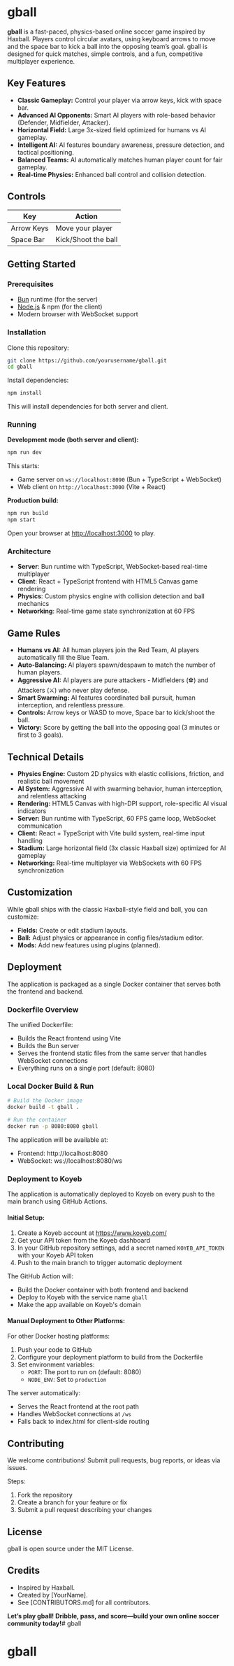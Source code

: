 # gball

**gball** is a fast-paced, physics-based online soccer game inspired by Haxball. Players control circular avatars, using keyboard arrows to move and the space bar to kick a ball into the opposing team’s goal. gball is designed for quick matches, simple controls, and a fun, competitive multiplayer experience.

## Key Features

- **Classic Gameplay:** Control your player via arrow keys, kick with space bar.
- **Advanced AI Opponents:** Smart AI players with role-based behavior (Defender, Midfielder, Attacker).
- **Horizontal Field:** Large 3x-sized field optimized for humans vs AI gameplay.
- **Intelligent AI:** AI features boundary awareness, pressure detection, and tactical positioning.
- **Balanced Teams:** AI automatically matches human player count for fair gameplay.
- **Real-time Physics:** Enhanced ball control and collision detection.

## Controls

| Key         | Action              |
|-------------|---------------------|
| Arrow Keys  | Move your player    |
| Space Bar   | Kick/Shoot the ball |

## Getting Started

### Prerequisites

- [Bun](https://bun.sh/) runtime (for the server)
- [Node.js](https://nodejs.org/) & npm (for the client)
- Modern browser with WebSocket support

### Installation

Clone this repository:

```bash
git clone https://github.com/yourusername/gball.git
cd gball
```

Install dependencies:

```bash
npm install
```

This will install dependencies for both server and client.

### Running

**Development mode (both server and client):**

```bash
npm run dev
```

This starts:
- Game server on `ws://localhost:8090` (Bun + TypeScript + WebSocket)
- Web client on `http://localhost:3000` (Vite + React)

**Production build:**

```bash
npm run build
npm start
```

Open your browser at [http://localhost:3000](http://localhost:3000) to play.

### Architecture

- **Server**: Bun runtime with TypeScript, WebSocket-based real-time multiplayer
- **Client**: React + TypeScript frontend with HTML5 Canvas game rendering
- **Physics**: Custom physics engine with collision detection and ball mechanics
- **Networking**: Real-time game state synchronization at 60 FPS

## Game Rules

- **Humans vs AI:** All human players join the Red Team, AI players automatically fill the Blue Team.
- **Auto-Balancing:** AI players spawn/despawn to match the number of human players.
- **Aggressive AI:** AI players are pure attackers - Midfielders (⚽) and Attackers (⚔) who never play defense.
- **Smart Swarming:** AI features coordinated ball pursuit, human interception, and relentless pressure.
- **Controls:** Arrow keys or WASD to move, Space bar to kick/shoot the ball.
- **Victory:** Score by getting the ball into the opposing goal (3 minutes or first to 3 goals).

## Technical Details

- **Physics Engine:** Custom 2D physics with elastic collisions, friction, and realistic ball movement
- **AI System:** Aggressive AI with swarming behavior, human interception, and relentless attacking
- **Rendering:** HTML5 Canvas with high-DPI support, role-specific AI visual indicators
- **Server:** Bun runtime with TypeScript, 60 FPS game loop, WebSocket communication
- **Client:** React + TypeScript with Vite build system, real-time input handling
- **Stadium:** Large horizontal field (3x classic Haxball size) optimized for AI gameplay
- **Networking:** Real-time multiplayer via WebSockets with 60 FPS synchronization

## Customization

While gball ships with the classic Haxball-style field and ball, you can customize:

- **Fields:** Create or edit stadium layouts.
- **Ball:** Adjust physics or appearance in config files/stadium editor.
- **Mods:** Add new features using plugins (planned).

## Deployment

The application is packaged as a single Docker container that serves both the frontend and backend.

### Dockerfile Overview

The unified Dockerfile:
- Builds the React frontend using Vite
- Builds the Bun server
- Serves the frontend static files from the same server that handles WebSocket connections
- Everything runs on a single port (default: 8080)

### Local Docker Build & Run

```bash
# Build the Docker image
docker build -t gball .

# Run the container
docker run -p 8080:8080 gball
```

The application will be available at:
- Frontend: http://localhost:8080
- WebSocket: ws://localhost:8080/ws

### Deployment to Koyeb

The application is automatically deployed to Koyeb on every push to the main branch using GitHub Actions.

#### Initial Setup:

1. Create a Koyeb account at https://www.koyeb.com/
2. Get your API token from the Koyeb dashboard
3. In your GitHub repository settings, add a secret named `KOYEB_API_TOKEN` with your Koyeb API token
4. Push to the main branch to trigger automatic deployment

The GitHub Action will:
- Build the Docker container with both frontend and backend
- Deploy to Koyeb with the service name `gball`
- Make the app available on Koyeb's domain

#### Manual Deployment to Other Platforms:

For other Docker hosting platforms:
1. Push your code to GitHub
2. Configure your deployment platform to build from the Dockerfile
3. Set environment variables:
   - `PORT`: The port to run on (default: 8080)
   - `NODE_ENV`: Set to `production`

The server automatically:
- Serves the React frontend at the root path
- Handles WebSocket connections at `/ws`
- Falls back to index.html for client-side routing

## Contributing

We welcome contributions! Submit pull requests, bug reports, or ideas via issues.

Steps:

1. Fork the repository
2. Create a branch for your feature or fix
3. Submit a pull request describing your changes

## License

gball is open source under the MIT License.

## Credits

- Inspired by Haxball.  
- Created by [YourName].
- See [CONTRIBUTORS.md] for all contributors.

**Let’s play gball! Dribble, pass, and score—build your own online soccer community today!**# gball
# gball
